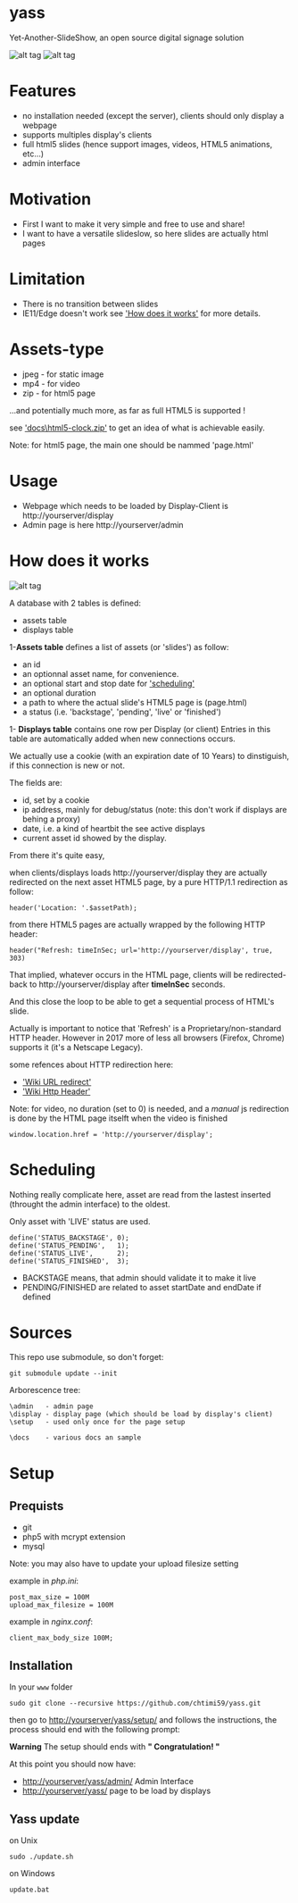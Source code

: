 # yass
Yet-Another-SlideShow, an open source digital signage solution

![alt tag](https://raw.githubusercontent.com/chtimi59/yass/master/docs/admin1.png)
![alt tag](https://raw.githubusercontent.com/chtimi59/yass/master/docs/admin2.png)


# Features
- no installation needed (except the server), clients should only display a webpage
- supports multiples display's clients
- full html5 slides (hence support images, videos, HTML5 animations, etc...)
- admin interface

# Motivation
- First I want to make it very simple and free to use and share!
- I want to have a versatile slideslow, so here slides are actually html pages

# Limitation
- There is no transition between slides
- IE11/Edge doesn't work see ['How does it works'](#how-does-it-works) for more details.

# Assets-type
- jpeg - for static image
- mp4  - for video
- zip  - for html5 page

...and potentially much more, as far as full HTML5 is supported !

see ['docs\html5-clock.zip'](https://raw.githubusercontent.com/chtimi59/yass/master/docs/html5-clock.zip) to get an idea of what is achievable easily.

Note: for html5 page, the main one should be nammed 'page.html'


# Usage
- Webpage which needs to be loaded by Display-Client is http://yourserver/display
- Admin page is here http://yourserver/admin

# How does it works

![alt tag](https://raw.githubusercontent.com/chtimi59/yass/master/docs/schema.png)

A database with 2 tables is defined:
- assets table
- displays table

1-**Assets table** defines a list of assets (or 'slides') as follow:
- an id
- an optionnal asset name, for convenience.
- an optional start and stop date for ['scheduling'](#scheduling)
- an optional duration
- a path to where the actual slide's HTML5 page is (page.html)
- a status (i.e. 'backstage', 'pending', 'live' or 'finished')

1- **Displays table** contains one row per Display (or client)
Entries in this table are automatically added when new connections occurs.

We actually use a cookie (with an expiration date of 10 Years) to dinstiguish, if this connection is new or not.

The fields  are:
- id, set by a cookie
- ip address, mainly for debug/status (note: this don't work if displays are behing a proxy)
- date, i.e. a kind of heartbit the see active displays
- current asset id showed by the display.

From there it's quite easy,

when clients/displays loads http://yourserver/display they are actually redirected on the next asset HTML5 page, by a pure HTTP/1.1 redirection as follow:
```
header('Location: '.$assetPath);     
```

from there HTML5 pages are actually wrapped by the following HTTP header:
```
header("Refresh: timeInSec; url='http://yourserver/display', true, 303)
```

That implied, whatever occurs in the HTML page, clients will be redirected-back to http://yourserver/display after **timeInSec** seconds.

And this close the loop to be able to get a sequential process of HTML's slide.

Actually is important to notice that 'Refresh' is a Proprietary/non-standard HTTP header. However in 2017 more of less all browsers (Firefox, Chrome) supports it (it's a Netscape Legacy).

some refences about HTTP redirection here:
- ['Wiki URL redirect'](https://en.wikipedia.org/wiki/URL_redirection#Refresh_Meta_tag_and_HTTP_refresh_header)
- ['Wiki Http Header'](https://en.wikipedia.org/wiki/List_of_HTTP_header_fields)


Note: for video, no duration (set to 0) is needed, and a *manual* js redirection is done by the HTML page itselft when the video is finished
```
window.location.href = 'http://yourserver/display';
```

# Scheduling

Nothing really complicate here, asset are read from the lastest inserted (throught the admin interface) to the oldest.

Only asset with 'LIVE' status are used.

```
define('STATUS_BACKSTAGE', 0);
define('STATUS_PENDING',   1);
define('STATUS_LIVE',      2);
define('STATUS_FINISHED',  3);
```

- BACKSTAGE means, that admin should validate it to make it live
- PENDING/FINISHED are related to asset startDate and endDate if defined

# Sources

This repo use submodule, so don't forget:

```
git submodule update --init
```

Arborescence tree:
```
\admin   - admin page
\display - display page (which should be load by display's client)
\setup   - used only once for the page setup

\docs    - various docs an sample
```

# Setup

## Prequists
- git
- php5 with mcrypt extension
- mysql

Note: you may also have to update your upload filesize setting

example in *php.ini*:
```
post_max_size = 100M
upload_max_filesize = 100M
```
example in *nginx.conf*:
```
client_max_body_size 100M;
```


## Installation

In your `www` folder
```
sudo git clone --recursive https://github.com/chtimi59/yass.git
```
then go to [http://yourserver/yass/setup/](http://yourserver/yass/setup/) and follows the instructions,
the process should end with the following prompt:

**Warning** The setup should ends with **" Congratulation! "**

At this point you should now have:

- [http://yourserver/yass/admin/](http://yourserver/yass/admin/) Admin Interface
- [http://yourserver/yass/](http://yourserver/yass/) page to be load by displays

## Yass update

on Unix
```
sudo ./update.sh
```
on Windows
```
update.bat
```


